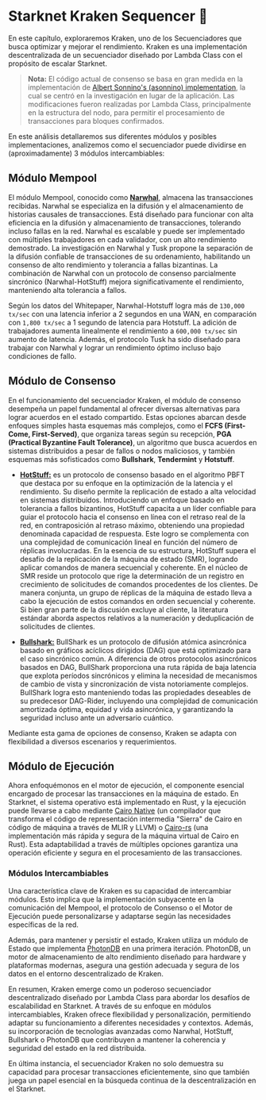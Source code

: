 # Starknet Kraken Sequencer 🚧
En este capítulo, exploraremos Kraken, uno de los Secuenciadores que busca optimizar y mejorar el rendimiento. Kraken es una implementación descentralizada de un secuenciador diseñado por Lambda Class con el propósito de escalar Starknet. 

> **Nota:** El código actual de consenso se basa en gran medida en la implementación de [Albert Sonnino's (asonnino) implementation](https://github.com/asonnino/hotstuff/), la cual se centró en la investigación en lugar de la aplicación. Las modificaciones fueron realizadas por Lambda Class, principalmente en la estructura del nodo, para permitir el procesamiento de transacciones para bloques confirmados.

En este análisis detallaremos sus diferentes módulos y posibles implementaciones, analizemos como el secuenciador puede dividirse en (aproximadamente) 3 módulos intercambiables:

## Módulo Mempool 
El módulo Mempool, conocido como [**Narwhal**](https://arxiv.org/pdf/2105.11827.pdf), almacena las transacciones recibidas. Narwhal se especializa en la difusión y el almacenamiento de historias causales de transacciones. Está diseñado para funcionar con alta eficiencia en la difusión y almacenamiento de transacciones, tolerando incluso fallas en la red. Narwhal es escalable y puede ser implementado con múltiples trabajadores en cada validador, con un alto rendimiento demostrado. La investigación en Narwhal y Tusk propone la separación de la difusión confiable de transacciones de su ordenamiento, habilitando un consenso de alto rendimiento y tolerancia a fallas bizantinas. La combinación de Narwhal con un protocolo de consenso parcialmente sincrónico (Narwhal-HotStuff) mejora significativamente el rendimiento, manteniendo alta tolerancia a fallos.

Según los datos del Whitepaper, Narwhal-Hotstuff logra más de `130,000 tx/sec` con una latencia inferior a 2 segundos en una WAN, en comparación con `1,800 tx/sec` a 1 segundo de latencia para Hotstuff. La adición de trabajadores aumenta linealmente el rendimiento a `600,000 tx/sec` sin aumento de latencia. Además, el protocolo Tusk ha sido diseñado para trabajar con Narwhal y lograr un rendimiento óptimo incluso bajo condiciones de fallo.

## Módulo de Consenso
En el funcionamiento del secuenciador Kraken, el módulo de consenso desempeña un papel fundamental al ofrecer diversas alternativas para lograr acuerdos en el estado compartido. Estas opciones abarcan desde enfoques simples hasta esquemas más complejos, como el **FCFS (First-Come, First-Served)**, que organiza tareas según su recepción, **PGA (Practical Byzantine Fault Tolerance)**, un algoritmo que busca acuerdos en sistemas distribuidos a pesar de fallos o nodos maliciosos, y también esquemas más sofisticados como **Bullshark**, **Tendermint** y **Hotstuff**.

- [**HotStuff:**](https://arxiv.org/pdf/1803.05069.pdf) es un protocolo de consenso basado en el algoritmo PBFT que destaca por su enfoque en la optimización de la latencia y el rendimiento. Su diseño permite la replicación de estado a alta velocidad en sistemas distribuidos. Introduciendo un enfoque basado en tolerancia a fallos bizantinos, HotStuff capacita a un líder confiable para guiar el protocolo hacia el consenso en línea con el retraso real de la red, en contraposición al retraso máximo, obteniendo una propiedad denominada capacidad de respuesta. Este logro se complementa con una complejidad de comunicación lineal en función del número de réplicas involucradas. En la esencia de su estructura, HotStuff supera el desafío de la replicación de la máquina de estado (SMR), logrando aplicar comandos de manera secuencial y coherente. En el núcleo de SMR reside un protocolo que rige la determinación de un registro en crecimiento de solicitudes de comandos procedentes de los clientes. De manera conjunta, un grupo de réplicas de la máquina de estado lleva a cabo la ejecución de estos comandos en orden secuencial y coherente. Si bien gran parte de la discusión excluye al cliente, la literatura estándar aborda aspectos relativos a la numeración y deduplicación de solicitudes de clientes.

- [**Bullshark:**](https://arxiv.org/pdf/2201.05677.pdf) BullShark es un protocolo de difusión atómica asincrónica basado en gráficos acíclicos dirigidos (DAG) que está optimizado para el caso sincrónico común. A diferencia de otros protocolos asincrónicos basados en DAG, BullShark proporciona una ruta rápida de baja latencia que explota períodos sincrónicos y elimina la necesidad de mecanismos de cambio de vista y sincronización de vista notoriamente complejos. BullShark logra esto manteniendo todas las propiedades deseables de su predecesor DAG-Rider, incluyendo una complejidad de comunicación amortizada óptima, equidad y vida asincrónica, y garantizando la seguridad incluso ante un adversario cuántico.

Mediante esta gama de opciones de consenso, Kraken se adapta con flexibilidad a diversos escenarios y requerimientos.

## Módulo de Ejecución
Ahora enfoquémonos en el motor de ejecución, el componente esencial encargado de procesar las transacciones en la máquina de estado. En Starknet, el sistema operativo está implementado en Rust, y la ejecución puede llevarse a cabo mediante [Cairo Native](https://github.com/lambdaclass/cairo_native) (un compilador que transforma el código de representación intermedia "Sierra" de Cairo en código de máquina a través de MLIR y LLVM) o [Cairo-rs](https://github.com/lambdaclass/cairo-vm) (una implementación más rápida y segura de la máquina virtual de Cairo en Rust). Esta adaptabilidad a través de múltiples opciones garantiza una operación eficiente y segura en el procesamiento de las transacciones.

### Módulos Intercambiables
Una característica clave de Kraken es su capacidad de intercambiar módulos. Esto implica que la implementación subyacente en la comunicación del Mempool, el protocolo de Consenso o el Motor de Ejecución puede personalizarse y adaptarse según las necesidades específicas de la red.

Además, para mantener y persistir el estado, Kraken utiliza un módulo de Estado que implementa [PhotonDB](https://github.com/photondb/photondb) en una primera iteración. PhotonDB, un motor de almacenamiento de alto rendimiento diseñado para hardware y plataformas modernas, asegura una gestión adecuada y segura de los datos en el entorno descentralizado de Kraken.

En resumen, Kraken emerge como un poderoso secuenciador descentralizado diseñado por Lambda Class para abordar los desafíos de escalabilidad en Starknet. A través de su enfoque en módulos intercambiables, Kraken ofrece flexibilidad y personalización, permitiendo adaptar su funcionamiento a diferentes necesidades y contextos. Además, su incorporación de tecnologías avanzadas como Narwhal, HotStuff, Bullshark o PhotonDB que contribuyen a mantener la coherencia y seguridad del estado en la red distribuida. 

En última instancia, el secuenciador Kraken no solo demuestra su capacidad para procesar transacciones eficientemente, sino que también juega un papel esencial en la búsqueda continua de la descentralización en el Starknet.